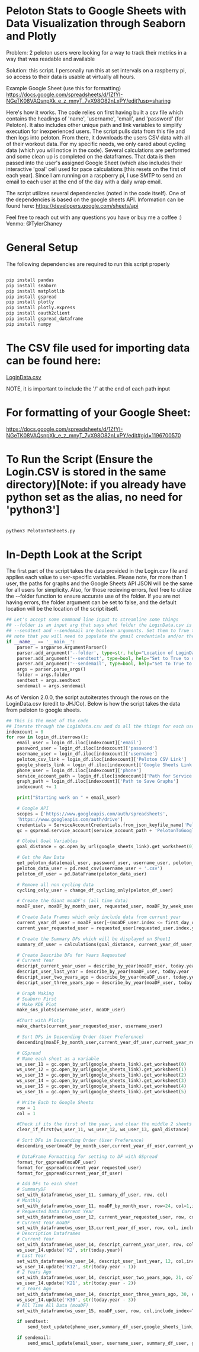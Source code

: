 # Peloton Stats to Google Sheets with Data Visualization through Seaborn and Plotly

Problem: 2 peloton users were looking for a way to track their metrics in a way that was readable and available

Solution: this script. I personally run this at set intervals on a raspberry pi, so access to their data 
is usable at virtually all hours.

Example Google Sheet (use this for formatting)
https://docs.google.com/spreadsheets/d/1ZfYI-NGeTK08VAQsnpXk_e_z_mnyT_7vX98O82nLxPY/edit?usp=sharing

Here's how it works. The code relies on first having built a csv file which contains the headings of 'name',
'username', 'email', and 'password' (for Peloton). It also includes other unique path and link variables to
simplify execution for inexperienced users. The script pulls data from this file and then logs into
peloton. From there, it downloads the users CSV data with all of their workout data. For my specific needs,
we only cared about cycling data (which you will notice in the code). Several calculations are performed and
some clean up is completed on the dataframes. That data is then passed into the user's assigned Google Sheet
(which also includes their interactive 'goal' cell used for pace calculations [this resets on the first of each
year]. Since I am running on a raspberry pi, I use SMTP to send an email to each user at the end of the day with
a daily wrap email.

The script utilizes several dependencies (noted in the code itself). One of the dependencies is based on the 
google sheets API. Information can be found here: https://developers.google.com/sheets/api

Feel free to reach out with any questions you have or buy me a coffee :) Venmo: @TylerChaney

# General Setup
The following dependencies are required to run this script properly

```bash

pip install pandas
pip install seaborn
pip install matplotlib
pip install gspread
pip install plotly
pip install plotly.express
pip install oauth2client
pip install gspread_dataframe
pip install numpy

```


# The CSV file used for importing data can be found here:

[LoginData.csv](https://github.com/tychaney/Peloton-Data-to-Google-Sheets/files/7835659/LoginData.csv)

NOTE, it is important to include the '/' at the end of each path input

# For formatting of your Google Sheet:

https://docs.google.com/spreadsheets/d/1ZfYI-NGeTK08VAQsnpXk_e_z_mnyT_7vX98O82nLxPY/edit#gid=1196700570

# To Run the Script (Ensure the Login.CSV is stored in the same directory)[Note: if you already have python set as the alias, no need for 'python3']

```bash

python3 PelotonToSheets.py

```
# In-Depth Look at the Script

The first part of the script takes the data provided in the Login.csv file and applies each value to user-specific variables. Please note, for more than 1 user, the paths for graphs and the Google Sheets API JSON will be the same for all users for simplicity. Also, for those recieving errors, feel free to utilize the --folder function to ensure accurate use of the folder. If you are not having errors, the folder argument can be set to false, and the default location will be the location of the script itself.

```python
## Let's accept some command line input to streamline some things
## --folder is an input arg that says what folder the LoginData.csv is in
## --sendtext and --sendemail are boolean arguments. Set them to True to enable either of these functionalities
## note that you will need to populate the gmail credentials and/or the mobile provider if you enable them
if __name__ == '__main__':
    parser = argparse.ArgumentParser()
    parser.add_argument('--folder', type=str, help="Location of LoginData.csv with the trailing slash", required=True)
    parser.add_argument('--sendtext', type=bool, help="Set to True to send a text message", default=False)
    parser.add_argument('--sendemail', type=bool, help="Set to True to send an email message", default=False)
    args = parser.parse_args()
    folder = args.folder
    sendtext = args.sendtext
    sendemail = args.sendemail
```

As of Version 2.0.0, the script autoiterates through the rows on the LoginData.csv (credit to JHJCo). Below is how the script takes the data from peloton to google sheets.

```python
## This is the meat of the code
## Iterate through the LoginData.csv and do all the things for each user
indexcount = 0
for row in login_df.iterrows():
    email_user = login_df.iloc[indexcount]['email']
    password_user = login_df.iloc[indexcount]['password']
    username_user = login_df.iloc[indexcount]['username']
    peloton_csv_link = login_df.iloc[indexcount]['Peloton CSV Link']
    google_sheets_link = login_df.iloc[indexcount]['Google Sheets Link']
    phone_user = login_df.iloc[indexcount]['phone']
    service_account_path = login_df.iloc[indexcount]['Path for Service Account JSON'] #Same for all users
    graph_path = login_df.iloc[indexcount]['Path to Save Graphs']
    indexcount += 1

    print("Starting work on " + email_user)

    # Google API
    scopes = ['https://www.googleapis.com/auth/spreadsheets',
    'https://www.googleapis.com/auth/drive']
    credentials = ServiceAccountCredentials.from_json_keyfile_name('PelotonToGoogle.json', scopes) #see the API documentation for explanation. 'PelotonToGoogle' is what I named the file
    gc = gspread.service_account(service_account_path + 'PelotonToGoogle.json')

    # Global Goal Variables
    goal_distance = gc.open_by_url(google_sheets_link).get_worksheet(0).acell('B19').value

    # Get the Raw Data
    get_peloton_data(email_user, password_user, username_user, peloton_csv_link)
    peloton_data_user = pd.read_csv(username_user + '.csv')
    peloton_df_user = pd.DataFrame(peloton_data_user)

    # Remove all non cycling data
    cycling_only_user = change_df_cycling_only(peloton_df_user)

    # Create the Giant moaDF's (all time data)
    moaDF_user, moaDF_by_month_user, requested_user, moaDF_by_week_user = simplify_df_all_data(cycling_only_user)

    # Create Data Frames which only include data from current year
    current_year_df_user = moaDF_user[~(moaDF_user.index <= first_day_of_year)]
    current_year_requested_user = requested_user[requested_user.index.year == today.year]

    # Create the Summary DFs which will be displayed on Sheet1
    summary_df_user = calculations(goal_distance, current_year_df_user, moaDF_user,moaDF_by_month_user, moaDF_by_week_user)

    # Create Describe DFs for Years Requested
    # Current Year
    descript_current_year_user = describe_by_year(moaDF_user, today.year)
    descript_user_last_year = describe_by_year(moaDF_user, today.year - 1)
    descript_user_two_years_ago = describe_by_year(moaDF_user, today.year - 2)
    descript_user_three_years_ago = describe_by_year(moaDF_user, today.year - 3)

    # Graph Making
    # Seaborn First
    # Make KDE Plot
    make_sns_plots(username_user, moaDF_user)

    #Chart with Plotly
    make_charts(current_year_requested_user, username_user)

    # Sort DFs in Descending Order (User Preference)
    descending(moaDF_by_month_user,current_year_df_user,current_year_requested_user, moaDF_user)

    # GSpread
    # Name each sheet as a variable
    ws_user_11 = gc.open_by_url(google_sheets_link).get_worksheet(0)
    ws_user_12 = gc.open_by_url(google_sheets_link).get_worksheet(1)
    ws_user_13 = gc.open_by_url(google_sheets_link).get_worksheet(2)
    ws_user_14 = gc.open_by_url(google_sheets_link).get_worksheet(3)
    ws_user_15 = gc.open_by_url(google_sheets_link).get_worksheet(4)
    ws_user_16 = gc.open_by_url(google_sheets_link).get_worksheet(5)

    # Write Each to Google Sheets
    row = 1
    col = 1

    #Check if its the first of the year, and clear the middle 2 sheets if it is
    clear_if_first(ws_user_11, ws_user_12, ws_user_13, goal_distance)

    # Sort DFs in Descending Order (User Preference)
    descending_user(moaDF_by_month_user,current_year_df_user,current_year_requested_user, moaDF_user, moaDF_by_week_user)

    # DataFrame Formatting for setting to DF with GSpread
    format_for_gspread(moaDF_user)
    format_for_gspread(current_year_requested_user)
    format_for_gspread(current_year_df_user)

    # Add DFs to each sheet
    # SummaryDF
    set_with_dataframe(ws_user_11, summary_df_user, row, col)
    # Monthly
    set_with_dataframe(ws_user_11, moaDF_by_month_user, row=24, col=1,include_index=True )
    # Requested Data Current Year
    set_with_dataframe(ws_user_12, current_year_requested_user, row, col, include_index= True)
    # Current Year moaDF
    set_with_dataframe(ws_user_13,current_year_df_user, row, col, include_index=True)
    # Description Dataframes
    # Current Year
    set_with_dataframe(ws_user_14, descript_current_year_user, row, col,include_index=True)
    ws_user_14.update('K2', str(today.year))
    # Last Year
    set_with_dataframe(ws_user_14, descript_user_last_year, 12, col,include_index=True)
    ws_user_14.update('K12', str(today.year - 1))
    # 2 Years Ago
    set_with_dataframe(ws_user_14, descript_user_two_years_ago, 21, col,include_index=True)
    ws_user_14.update('K21', str(today.year - 2))
    # 3 Years Ago
    set_with_dataframe(ws_user_14, descript_user_three_years_ago, 30, col,include_index=True)
    ws_user_14.update('K30', str(today.year - 3))
    # All Time All Data (moaDF)
    set_with_dataframe(ws_user_15, moaDF_user, row, col,include_index=True)

    if sendtext:
        send_text_update(phone_user,summary_df_user,google_sheets_link,username_user)

    if sendemail:
        send_email_update(email_user, username_user, summary_df_user, google_sheets_link)
